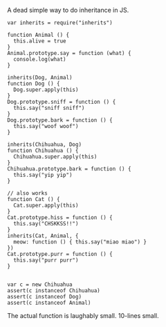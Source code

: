 A dead simple way to do inheritance in JS.

    var inherits = require("inherits")

    function Animal () {
      this.alive = true
    }
    Animal.prototype.say = function (what) {
      console.log(what)
    }

    inherits(Dog, Animal)
    function Dog () {
      Dog.super.apply(this)
    }
    Dog.prototype.sniff = function () {
      this.say("sniff sniff")
    }
    Dog.prototype.bark = function () {
      this.say("woof woof")
    }

    inherits(Chihuahua, Dog)
    function Chihuahua () {
      Chihuahua.super.apply(this)
    }
    Chihuahua.prototype.bark = function () {
      this.say("yip yip")
    }

    // also works
    function Cat () {
      Cat.super.apply(this)
    }
    Cat.prototype.hiss = function () {
      this.say("CHSKKSS!!")
    }
    inherits(Cat, Animal, {
      meow: function () { this.say("miao miao") }
    })
    Cat.prototype.purr = function () {
      this.say("purr purr")
    }


    var c = new Chihuahua
    assert(c instanceof Chihuahua)
    assert(c instanceof Dog)
    assert(c instanceof Animal)

The actual function is laughably small.  10-lines small.
